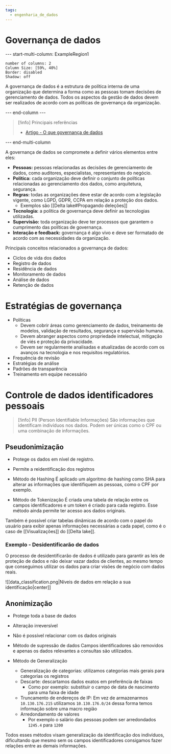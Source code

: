 ```yaml
---
tags:
  - engenharia_de_dados
---
```

# Governança de dados

--- start-multi-column: ExampleRegion1  
```column-settings  
number of columns: 2
Column Size: [59%, 40%]
Border: disabled
Shadow: off
```

A governança de dados é a estrutura de política interna de uma organização que determina a forma como as pessoas tomam decisões de gerenciamento de dados. Todos os aspectos da gestão de dados devem ser realizados de acordo com as políticas de governança da organização.

--- end-column ---

> [!info] Principais referências
> - [Artigo - O que governança de dados](https://www.integrate.io/glossary/what-is-data-governance/)

--- end-multi-column

A governança de dados se compromete a definir vários elementos entre eles:

- **Pessoas:** pessoas relacionadas as decisões de gerenciamento de dados, como auditores, especialistas, representantes do negócio.
- **Política:** cada organização deve definir o conjunto de políticas relacionadas ao gerenciamento dos dados, como arquitetura, segurança.
- **Regras:** todas as organizações deve estar de acordo com a legislação vigente, como LGPD, GDPR, CCPA em relação a proteção dos dados.
	- Exemplos são [[Delta lake#Propagando deleções]]
- **Tecnologia:** a política de governança deve definir as tecnologias utilizadas.
- **Supervisão:** toda organização deve ter processos que garantem o cumprimento das políticas de governança.
- **Interação e feedback:** governança é algo vivo e deve ser formatado de acordo com as necessidades da organização.

Principais conceitos relacionados a governança de dados:

- Ciclos de vida dos dados
- Registro de dados
- Residência de dados
- Monitoramento de dados
- Análise de dados
- Retenção de dados

# Estratégias de governança

- Políticas
	- Devem cobrir áreas como gerenciamento de dados, treinamento de modelos, validação de resultados, segurança e supervisão humana.
	- Devem abranger aspectos como propriedade intelectual, mitigação de viés e proteção da privacidade.
	- Devem ser regularmente analisadas e atualizadas de acordo com os avanços na tecnologia e nos requisitos regulatórios.
- Frequência de revisão
- Estratégias de análise
- Padrões de transparência
- Treinamento em equipe necessário

# Controle de dados identificadores pessoais

> [!info] PII (Person Identifiable Informações)
> São informações que identificam indivíduos nos dados. Podem ser únicas como o CPF ou uma combinação de informações.

## Pseudonimização

- Protege os dados em nível de registro.
- Permite a reidentificação dos registros

-  Método de Hashing
É aplicado um algoritmo de hashing como SHA para alterar as informações que identifiquem as pessoas, como o CPF por exemplo.

- Método de Tokenização
É criada uma tabela de relação entre os campos identificadores e um token é criado para cada registro. Esse método ainda permite ter acesso aos dados originais.

Também é possível criar tabelas dinâmicas de acordo com o papel do usuário para exibir apenas informações necessárias a cada papel, como é o caso de [[Visualizações]] do [[Delta lake]].

### Exemplo - Desidentificarão de dados

O processo de desidentificarão de dados é utilizado para garantir as leis de proteção de dados e não deixar vazar dados de clientes, ao mesmo tempo que conseguimos utilizar os dados para criar visões de negócio com dados reais.

![[data_classification.png|Níveis de dados em relação a sua identificação|center]]



## Anonimização

- Protege toda a base de dados
- Alteração irreversível
- Não é possível relacionar com os dados originais

- Método de supressão de dados
Campos identificadores são removidos e apenas os dados relevantes a consultas são utilizados.

- Método de Generalização
	- Generalização de categorias: utilizamos categorias mais gerais para categorias os registros
	- Descarte: descartamos dados exatos em preferência de faixas
		- Como por exemplo: substituir o campo de data de nascimento para uma faixa de idade
	- Truncamento de endereços de IP: Em vez de armazenarmos `10.130.176.215` utilizamos `10.130.176.0/24` dessa forma temos informação sobre uma macro região
	- Arredondamento de valores
		- Por exemplo o salário das pessoas podem ser arredondados `1245.4` para `1200`

Todos esses métodos visam generalização da identificação dos indivíduos, dificultando que mesmo sem os campos identificadores consigamos fazer relações entre as demais informações.
